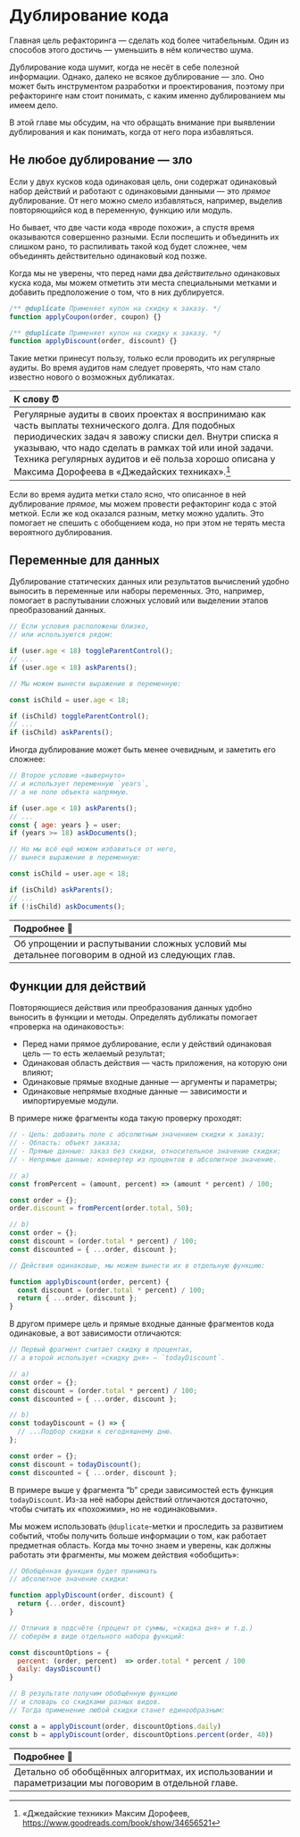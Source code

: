 # Дублирование кода

Главная цель рефакторинга — сделать код более читабельным. Один из способов этого достичь — уменьшить в нём количество шума.

Дублирование кода шумит, когда не несёт в себе полезной информации. Однако, далеко не всякое дублирование — зло. Оно может быть инструментом разработки и проектирования, поэтому при рефакторинге нам стоит понимать, с каким именно дублированием мы имеем дело.

В этой главе мы обсудим, на что обращать внимание при выявлении дублирования и как понимать, когда от него пора избавляться.

## Не любое дублирование — зло

Если у двух кусков кода одинаковая цель, они содержат одинаковый набор действий и работают с одинаковыми данными — это _прямое_ дублирование. От него можно смело избавляться, например, выделив повторяющийся код в переменную, функцию или модуль.

Но бывает, что две части кода «вроде похожи», а спустя время оказываются совершенно разными. Если поспешить и объединить их слишком рано, то распиливать такой код будет сложнее, чем объединять действительно одинаковый код позже.

Когда мы не уверены, что перед нами два _действительно_ одинаковых куска кода, мы можем отметить эти места специальными метками и добавить предположение о том, что в них дублируется.

```js
/** @duplicate Применяет купон на скидку к заказу. */
function applyCoupon(order, coupon) {}

/** @duplicate Применяет купон на скидку к заказу. */
function applyDiscount(order, discount) {}
```

Такие метки принесут пользу, только если проводить их регулярные аудиты. Во время аудитов нам следует проверять, что нам стало известно нового о возможных дубликатах.

| К слову ⏰                                                                                                                                                                                                                                                                                                                                |
| :---------------------------------------------------------------------------------------------------------------------------------------------------------------------------------------------------------------------------------------------------------------------------------------------------------------------------------------- |
| Регулярные аудиты в своих проектах я воспринимаю как часть выплаты технического долга. Для подобных периодических задач я завожу списки дел. Внутри списка я указываю, что надо сделать в рамках той или иной задачи. Техника регулярных аудитов и её польза хорошо описана у Максима Дорофеева в «Джедайских техниках».[^jeditechniques] |

Если во время аудита метки стало ясно, что описанное в ней дублирование _прямое_, мы можем провести рефакторинг кода с этой меткой. Если же код оказался разным, метку можно удалить. Это помогает не спешить с обобщением кода, но при этом не терять места вероятного дублирования.

## Переменные для данных

Дублирование статических данных или результатов вычислений удобно выносить в переменные или наборы переменных. Это, например, помогает в распутывании сложных условий или выделении этапов преобразований данных.

```js
// Если условия расположены близко,
// или используются рядом:

if (user.age < 18) toggleParentControl();
// ...
if (user.age < 18) askParents();

// Мы можем вынести выражение в переменную:

const isChild = user.age < 18;

if (isChild) toggleParentControl();
// ...
if (isChild) askParents();
```

Иногда дублирование может быть менее очевидным, и заметить его сложнее:

```js
// Второе условие «вывернуто»
// и использует переменную `years`,
// а не поле объекта напрямую.

if (user.age < 18) askParents();
// ...
const { age: years } = user;
if (years >= 18) askDocuments();

// Но мы всё ещё можем избавиться от него,
// вынеся выражение в переменную:

const isChild = user.age < 18;

if (isChild) askParents();
// ...
if (!isChild) askDocuments();
```

| Подробнее 🔬                                                                                  |
| :-------------------------------------------------------------------------------------------- |
| Об упрощении и распутывании сложных условий мы детальнее поговорим в одной из следующих глав. |

## Функции для действий

Повторяющиеся действия или преобразования данных удобно выносить в функции и методы. Определять дубликаты помогает «проверка на одинаковость»:

- Перед нами прямое дублирование, если у действий одинаковая цель — то есть желаемый результат;
- Одинаковая область действия — часть приложения, на которую они влияют;
- Одинаковые прямые входные данные — аргументы и параметры;
- Одинаковые непрямые входные данные — зависимости и импортируемые модули.

В примере ниже фрагменты кода такую проверку проходят:

```js
// - Цель: добавить поле с абсолютным значением скидки к заказу;
// - Область: объект заказа;
// - Прямые данные: заказ без скидки, относительное значение скидки;
// - Непрямые данные: конвертер из процентов в абсолютное значение.

// a)
const fromPercent = (amount, percent) => (amount * percent) / 100;

const order = {};
order.discount = fromPercent(order.total, 50);

// b)
const order = {};
const discount = (order.total * percent) / 100;
const discounted = { ...order, discount };

// Действия одинаковые, мы можем вынести их в отдельную функцию:

function applyDiscount(order, percent) {
  const discount = (order.total * percent) / 100;
  return { ...order, discount };
}
```

В другом примере цель и прямые входные данные фрагментов кода одинаковые, а вот зависимости отличаются:

```js
// Первый фрагмент считает скидку в процентах,
// а второй использует «скидку дня» — `todayDiscount`.

// a)
const order = {};
const discount = (order.total * percent) / 100;
const discounted = { ...order, discount };

// b)
const todayDiscount = () => {
  // ...Подбор скидки к сегодняшнему дню.
};

const order = {};
const discount = todayDiscount();
const discounted = { ...order, discount };
```

В примере выше у фрагмента “b” среди зависимостей есть функция `todayDiscount`. Из-за неё наборы действий отличаются достаточно, чтобы считать их «похожими», но не «одинаковыми».

Мы можем использовать `@duplicate`-метки и проследить за развитием событий, чтобы получить больше информации о том, как работает предметная область. Когда мы точно знаем и уверены, как должны работать эти фрагменты, мы можем действия «обобщить»:

```js
// Обобщённая функция будет принимать
// абсолютное значение скидки:

function applyDiscount(order, discount) {
  return {...order, discount}
}

// Отличия в подсчёте (процент от суммы, «скидка дня» и т.д.)
// соберём в виде отдельного набора функций:

const discountOptions = {
  percent: (order, percent)  => order.total * percent / 100
  daily: daysDiscount()
}

// В результате получим обобщённую функцию
// и словарь со скидками разных видов.
// Тогда применение любой скидки станет единообразным:

const a = applyDiscount(order, discountOptions.daily)
const b = applyDiscount(order, discountOptions.percent(order, 40))
```

| Подробнее 🔬                                                                                         |
| :--------------------------------------------------------------------------------------------------- |
| Детально об обобщённых алгоритмах, их использовании и параметризации мы поговорим в отдельной главе. |

[^jeditechniques]: «Джедайские техники» Максим Дорофеев, https://www.goodreads.com/book/show/34656521
